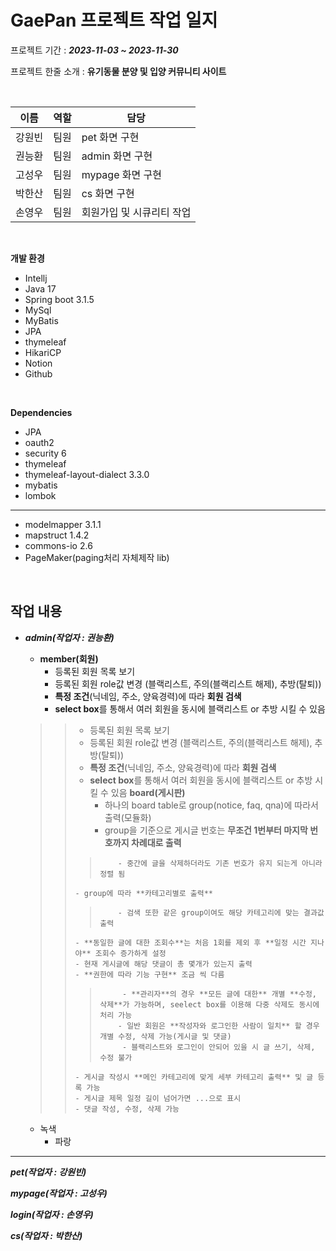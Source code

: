 # GaePan 프로젝트 작업 일지

프로젝트 기간 : **_2023-11-03 ~ 2023-11-30_**

프로젝트 한줄 소개 : __유기동물 분양 및 입양 커뮤니티 사이트__

<br/>

| 이름 | 역할 | 담당 |
| --- | --- | --- |
| 강원빈 | 팀원 | pet 화면 구현 |
| 권능환 | 팀원 | admin 화면 구현 |
| 고성우 | 팀원 | mypage 화면 구현 |
| 박한산 | 팀원 | cs 화면 구현 |
| 손영우 | 팀원 | 회원가입 및 시큐리티 작업 |

<br/>

**개발 환경**
- Intellj
- Java 17
- Spring boot 3.1.5
- MySql
- MyBatis
- JPA
- thymeleaf
- HikariCP
- Notion
- Github

<br/>

**Dependencies**
- JPA
- oauth2
- security 6
- thymeleaf
- thymeleaf-layout-dialect 3.3.0
- mybatis
- lombok
--------------
- modelmapper 3.1.1
- mapstruct 1.4.2
- commons-io 2.6
- PageMaker(paging처리 자체제작 lib)

<br/>

**작업 내용**
--
* ***admin(작업자 : 권능환)***
  * ****member(회원)****
    * 등록된 회원 목록 보기
    * 등록된 회원 role값 변경 (블랙리스트, 주의(블랙리스트 해제), 추방(탈퇴))
    * **특정 조건**(닉네임, 주소, 양육경력)에 따라 **회원 검색**
    * **select box**를 통해서 여러 회원을 동시에 블랙리스트 or 추방 시킬 수 있음
    
   >>   - 등록된 회원 목록 보기
   >>   - 등록된 회원 role값 변경 (블랙리스트, 주의(블랙리스트 해제), 추방(탈퇴))
   >>   - **특정 조건**(닉네임, 주소, 양육경력)에 따라 **회원 검색**
   >>   - **select box**를 통해서 여러 회원을 동시에 블랙리스트 or 추방 시킬 수 있음
   > ****board(게시판)****
   >>     - 하나의 board table로 group(notice, faq, qna)에 따라서 출력(모듈화)
   >>     - group을 기준으로 게시글 번호는 **무조건 1번부터 마지막 번호까지 차례대로 출력**
   >>>         - 중간에 글을 삭제하더라도 기존 번호가 유지 되는게 아니라 정렬 됨
   >>     - group에 따라 **카테고리별로 출력**
   >>>         - 검색 또한 같은 group이여도 해당 카테고리에 맞는 결과값 출력
   >>     - **동일한 글에 대한 조회수**는 처음 1회를 제외 후 **일정 시간 지나야** 조회수 증가하게 설정
   >>     - 현재 게시글에 해당 댓글이 총 몇개가 있는지 출력
   >>     - **권한에 따라 기능 구현** 조금 씩 다름
   >>>          - **관리자**의 경우 **모든 글에 대한** 개별 **수정, 삭제**가 가능하며, seelect box를 이용해 다중 삭제도 동시에 처리 가능
   >>>         - 일반 회원은 **작성자와 로그인한 사람이 일치** 할 경우 개별 수정, 삭제 가능(게시글 및 댓글)
   >>>          - 블랙리스트와 로그인이 안되어 있을 시 글 쓰기, 삭제, 수정 불가
   >>     - 게시글 작성시 **메인 카테고리에 맞게 세부 카테고리 출력** 및 글 등록 가능
   >>     - 게시글 제목 일정 길이 넘어가면 ...으로 표시
   >>     - 댓글 작성, 수정, 삭제 가능

    * 녹색
        * 파랑
- - - 
***pet(작업자 : 강원빈)***

***mypage(작업자 : 고성우)***

***login(작업자 : 손영우)***

***cs(작업자 : 박한산)***
